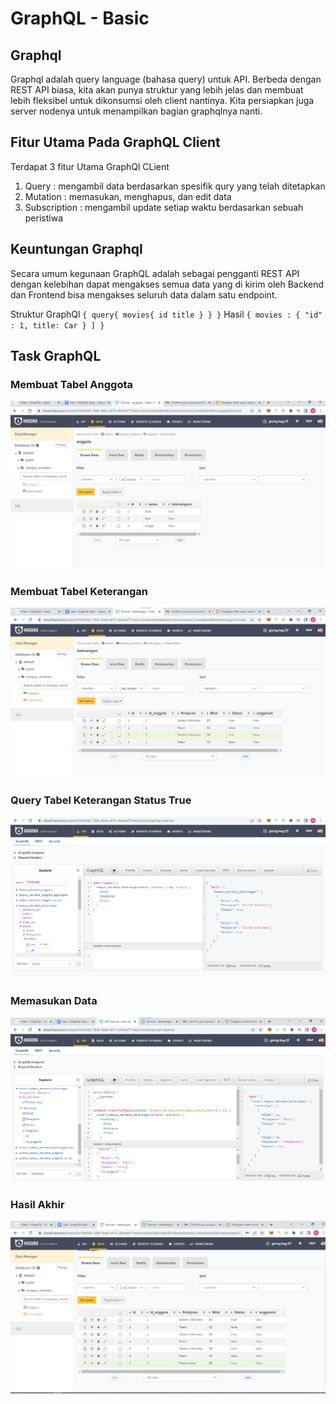 # GraphQL - Basic

## Graphql

Graphql adalah query language (bahasa query) untuk API. Berbeda dengan REST API biasa, kita akan punya struktur yang lebih jelas dan membuat lebih fleksibel untuk dikonsumsi oleh client nantinya. Kita persiapkan juga server nodenya untuk menampilkan bagian graphqlnya nanti.

## Fitur Utama Pada GraphQL Client

Terdapat 3 fitur Utama GraphQl CLient

1. Query : mengambil data berdasarkan spesifik qury yang telah ditetapkan
2. Mutation : memasukan, menghapus, dan edit data
3. Subscription : mengambil update setiap waktu berdasarkan sebuah peristiwa

## Keuntungan Graphql

Secara umum kegunaan GraphQL adalah sebagai pengganti REST API dengan kelebihan dapat mengakses semua data yang di kirim oleh Backend dan Frontend bisa mengakses seluruh data dalam satu endpoint.

Struktur GraphQl
`{ query{ movies{ id title } } }`
Hasil
`{ movies : { "id" : 1, title: Car } ] }`

## Task GraphQL

### Membuat Tabel Anggota

![1](screenshots/tabelanggota.png)

### Membuat Tabel Keterangan

![2](screenshots/tabelketerangan.png)

### Query Tabel Keterangan Status True

![3](screenshots/querystatustrue.png)

### Memasukan Data

![4](screenshots/insertmultiple.png)

### Hasil Akhir

![5](screenshots/hasilakhir.png)
